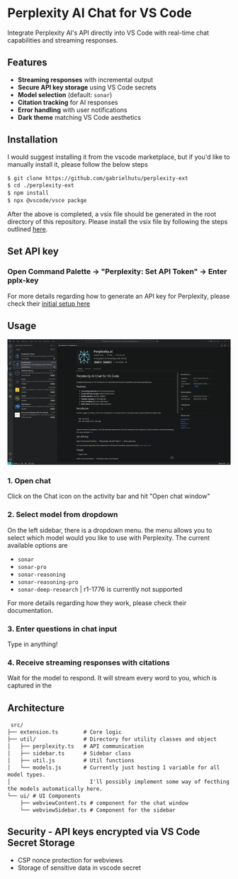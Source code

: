 # Perplexity AI Chat for VS Code

Integrate Perplexity AI's API directly into VS Code with real-time chat capabilities and streaming responses.

## Features

- **Streaming responses** with incremental output
- **Secure API key storage** using VS Code secrets
- **Model selection** (default: `sonar`)
- **Citation tracking** for AI responses
- **Error handling** with user notifications
- **Dark theme** matching VS Code aesthetics

## Installation

I would suggest installing it from the vscode marketplace, but if you'd like to manually install it, please follow the below steps

```bash
$ git clone https://github.com/gabrielhutu/perplexity-ext 
$ cd ./perplexity-ext
$ npm install 
$ npx @vscode/vsce packge
```

After the above is completed, a vsix file should be generated in the root directory of this repository. 
Please install the vsix file by following the steps outlined [here](https://code.visualstudio.com/docs/editor/extension-marketplace).  


## Set API key

### Open Command Palette → "Perplexity: Set API Token" → Enter pplx-key

For more details regarding how to generate an API key for Perplexity, please check their [initial setup here](https://docs.perplexity.ai/guides/getting-started)

## Usage

![Usage](https://raw.githubusercontent.com/gabrielhutu/perplexity-ext/refs/heads/master/images/usage.gif)

### 1. Open chat

Click on the Chat icon on the activity bar and hit "Open chat window" 

### 2. Select model from dropdown  

On the left sidebar, there is a dropdown menu. the menu allows you to select which model would you like to use with Perplexity. The current available options are 
- `sonar`
- `sonar-pro`
- `sonar-reasoning`
- `sonar-reasoning-pro`
- `sonar-deep-research`
| r1-1776 is currently not supported

For more details regarding how they work, please check their documentation.

### 3. Enter questions in chat input

Type in anything!

### 4. Receive streaming responses with citations

Wait for the model to respond. It will stream every word to you, which is captured in the

## Architecture

```
 src/  
├── extension.ts        # Core logic   
├── util/               # Directory for utility classes and object 
│   ├── perplexity.ts   # API communication 
│   ├── sidebar.ts      # Sidebar class 
│   ├── util.js         # Util functions 
│   └── models.js       # Currently just hosting 1 variable for all model types.
│                         I'll possibly implement some way of fecthing the models automatically here.                             
└── ui/ # UI Components 
    ├── webviewContent.ts # component for the chat window 
    └── webviewSidebar.ts # Component for the sidebar 
```

## Security - API keys encrypted via VS Code Secret Storage

- CSP nonce protection for webviews
- Storage of sensitive data in vscode secret 
